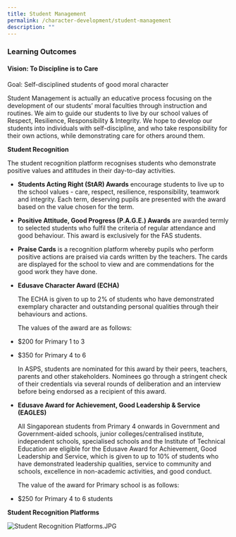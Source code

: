 ```yaml
---
title: Student Management
permalink: /character-development/student-management
description: ""
---
```


### Learning Outcomes

  

#### Vision: To Discipline is to Care  
Goal: Self-disciplined students of good moral character

  

Student Management is actually an educative process focusing on the development of our students’ moral faculties through instruction and routines. We aim to guide our students to live by our school values of Respect, Resilience, Responsibility & Integrity. We hope to develop our students into individuals with self-discipline, and who take responsibility for their own actions, while demonstrating care for others around them.

**Student Recognition**

The student recognition platform recognises students who demonstrate positive values and attitudes in their day-to-day activities.

*   **Students Acting Right (StAR) Awards** encourage students to live up to the school values - care, respect, resilience, responsibility, teamwork and integrity. Each term, deserving pupils are presented with the award based on the value chosen for the term.  
      
    
*   **Positive Attitude, Good Progress (P.A.G.E.) Awards** are awarded termly to selected students who fulfil the criteria of regular attendance and good behaviour. This award is exclusively for the FAS students.  
      
    
*   **Praise Cards** is a recognition platform whereby pupils who perform positive actions are praised via cards written by the teachers. The cards are displayed for the school to view and are commendations for the good work they have done.
*   **Edusave Character Award (ECHA)**

	The ECHA is given to up to 2% of students who have demonstrated exemplary character and outstanding personal qualities through their behaviours and actions.

	The values of the award are as follows:

*   $200 for Primary 1 to 3
*   $350 for Primary 4 to 6

	 In ASPS, students are nominated for this award by their peers, teachers, parents and other stakeholders. Nominees go through a stringent check of their credentials via several rounds of deliberation and an interview before being endorsed as a recipient of this award.

*   **Edusave Award for Achievement, Good Leadership & Service (EAGLES)**

	All Singaporean students from Primary 4 onwards in Government and Government-aided schools, junior colleges/centralised institute, independent schools, specialised schools and the Institute of Technical Education are eligible for the Edusave Award for Achievement, Good Leadership and Service, which is given to up to 10% of students who have demonstrated leadership qualities, service to community and schools, excellence in non-academic activities, and good conduct. 

  

	The value of the award for Primary school is as follows:

*   $250 for Primary 4 to 6 students 

  

**Student Recognition Platforms**

![Student Recognition Platforms.JPG](https://angsanapri.moe.edu.sg/qql/slot/u167/our_student_development/.tn.Student%20Recognition%20Platforms.JPG.mid.jpg)